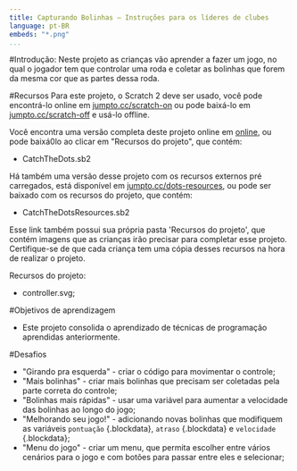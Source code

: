```yaml
---
title: Capturando Bolinhas — Instruções para os líderes de clubes
language: pt-BR
embeds: "*.png"
...
```


#Introdução:
Neste projeto as crianças vão aprender a fazer um jogo, no qual o jogador tem que controlar uma roda e coletar as bolinhas que forem da mesma cor que as partes dessa roda. 

#Recursos
Para este projeto, o Scratch 2 deve ser usado, você pode encontrá-lo online em [jumpto.cc/scratch-on](http://jumpto.cc/scratch-on) ou pode baixá-lo em [jumpto.cc/scratch-off](http://jumpto.cc/scratch-off) e usá-lo offline.

Você encontra uma versão completa deste projeto online em <a href="http://scratch.mit.edu/projects/44942820/#editor">online</a>, ou pode baixá0lo ao clicar em "Recursos do projeto", que contém: 

+ CatchTheDots.sb2

Há também uma versão desse projeto com os recursos externos pré carregados, está disponível em [jumpto.cc/dots-resources](http://jumpto.cc/dots-resources), ou pode ser baixado com os recursos do projeto, que contém:

+ CatchTheDotsResources.sb2 

Esse link também possui sua própria pasta 'Recursos do projeto', que contém imagens que as crianças irão precisar para completar esse projeto. Certifique-se de que cada criança tem uma cópia desses recursos na hora de realizar o projeto. 

Recursos do projeto:
+ controller.svg;

#Objetivos de aprendizagem
+ Este projeto consolida o aprendizado de técnicas de programação aprendidas anteriormente. 

#Desafios
+ "Girando pra esquerda" - criar o código para movimentar o controle;
+ "Mais bolinhas" - criar mais bolinhas que precisam ser coletadas pela parte correta do controle;
+ "Bolinhas mais rápidas" - usar uma variável para aumentar a velocidade das bolinhas ao longo do jogo; 
+ "Melhorando seu jogo!" - adicionando novas bolinhas que modifiquem as variáveis `pontuação` {.blockdata}, `atraso` {.blockdata} e `velocidade` {.blockdata};
+ "Menu do jogo" - criar um menu, que permita escolher entre vários cenários para o jogo e com botões para passar entre eles e selecionar;
